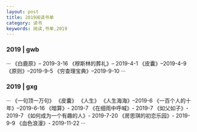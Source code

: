 ```yaml
---
layout: post
title: 2019阅读书单
category: 读书
keywords: 阅读,书单,2019
---
```


### 2019 | gwb

···
《白鹿原》– 2019-3-16
《穆斯林的葬礼》– 2019-4-1
《皮囊》–2019-4-9
《原则》–2019-9-5
《穷查理宝典》–2019-9-10
···

### 2019 | gxg

···
《一句顶一万句》
《皮囊》
《人生》
《人生海海》–2019-6
《一百个人的十年》–2019-6-16
《暗算》- 2019-7
《在细雨中呼喊》- 2019-7
《如父如子》- 2019-7
《如何成为一个有趣的人》- 2019-7-20
《房思琪的初恋乐园》- 2019-9-9
《血色浪漫》- 2019-11-22
···